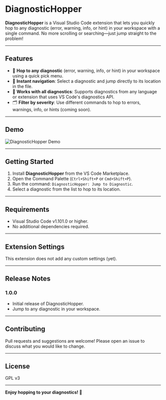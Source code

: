 # DiagnosticHopper

**DiagnosticHopper** is a Visual Studio Code extension that lets you quickly hop to any diagnostic (error, warning, info, or hint) in your workspace with a single command. No more scrolling or searching—just jump straight to the problem!

---

## Features

- 🐸 **Hop to any diagnostic** (error, warning, info, or hint) in your workspace using a quick pick menu.
- 🚀 **Instant navigation**: Select a diagnostic and jump directly to its location in the file.
- 🎯 **Works with all diagnostics**: Supports diagnostics from any language or extension that uses VS Code's diagnostics API.
- 🗂️ **Filter by severity**: Use different commands to hop to errors, warnings, info, or hints (coming soon).

---

## Demo

![DiagnosticHopper Demo](static/demo_gif.gif)

---

## Getting Started

1. Install **DiagnosticHopper** from the VS Code Marketplace.
2. Open the Command Palette (`Ctrl+Shift+P` or `Cmd+Shift+P`).
3. Run the command: `DiagnosticHopper: Jump to Diagnostic`.
4. Select a diagnostic from the list to hop to its location.

---

## Requirements

- Visual Studio Code v1.101.0 or higher.
- No additional dependencies required.

---

## Extension Settings

This extension does not add any custom settings (yet).

---

## Release Notes

### 1.0.0

- Initial release of DiagnosticHopper.
- Jump to any diagnostic in your workspace.

---

## Contributing

Pull requests and suggestions are welcome! Please open an issue to discuss what you would like to change.

---

## License

GPL v3

---

**Enjoy hopping to your diagnostics! 🐸**
